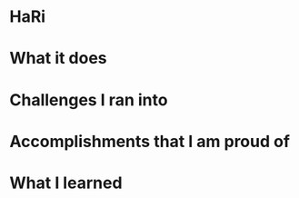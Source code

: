 # HaRi

# What it does



# Challenges I ran into


# Accomplishments that I am proud of



# What I learned
